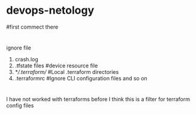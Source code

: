 # devops-netology
#first commect there
#
ignore file
1. crash.log
2. .tfstate files  #device resource file
3. **/.terraform/* #Local .terraform directories
4. .terraformrc #Ignore CLI configuration files
and so on
#
I have not worked with terraforms before
I think this is a filter for terraform config files
